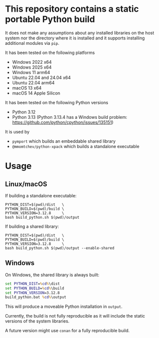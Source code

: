 # This repository contains a static portable Python build

It does not make any assumptions about any installed libraries on the host system nor the directory where it is installed and it supports installing additional modules via `pip`.

It has been tested on the following platforms
 * Windows 2022 x64
 * Windows 2025 x64
 * Windows 11 arm64
 * Ubuntu 22.04 and 24.04 x64
 * Ubuntu 22.04 arm64
 * macOS 13 x64
 * macOS 14 Apple Silicon

It has been tested on the following Python versions
 * Python 3.12
 * Python 3.13 (Python 3.13.4 has a Windows build problem: https://github.com/python/cpython/issues/135151)

It is used by
 * `pymport` which builds an embeddable shared library
 * `@mmomtchev/python-xpack` which builds a standalone executable


# Usage

## Linux/macOS

If building a standalone executable:
```shell
PYTHON_DIST=$(pwd)/dist   \
PYTHON_BUILD=$(pwd)/build \
PYTHON_VERSION=3.12.8     \
bash build_python.sh $(pwd)/output
```

If building a shared library:
```shell
PYTHON_DIST=$(pwd)/dist   \
PYTHON_BUILD=$(pwd)/build \
PYTHON_VERSION=3.12.8     \
bash build_python.sh $(pwd)/output --enable-shared
```


## Windows

On Windows, the shared library is always built:
```cmd
set PYTHON_DIST=%cd%\dist
set PYTHON_BUILD=%cd%\build
set PYTHON_VERSION=3.12.8
build_python.bat %cd%\output
```

This will produce a moveable Python installation in `output`.

Currently, the build is not fully reproducible as it will include the static versions of the system libraries.

A future version might use `conan` for a fully reproducible build.
